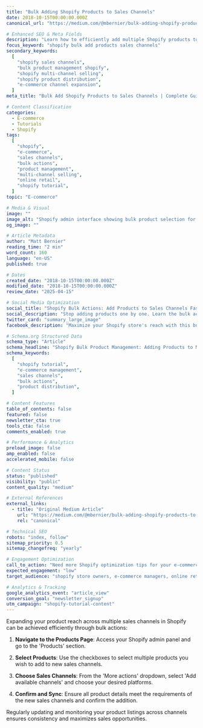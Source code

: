 ```yaml
---
title: "Bulk Adding Shopify Products to Sales Channels"
date: 2018-10-15T00:00:00.000Z
canonical_url: "https://medium.com/@mbernier/bulk-adding-shopify-products-to-sales-channels-f13018b083e7"

# Enhanced SEO & Meta Fields
description: "Learn how to efficiently add multiple Shopify products to new sales channels using bulk actions. Step-by-step guide for expanding your product reach across multiple platforms and maximizing sales opportunities."
focus_keyword: "shopify bulk add products sales channels"
secondary_keywords:
  [
    "shopify sales channels",
    "bulk product management shopify",
    "shopify multi-channel selling",
    "shopify product distribution",
    "e-commerce channel expansion",
  ]
meta_title: "Bulk Add Shopify Products to Sales Channels | Complete Guide"

# Content Classification
categories:
  - E-commerce
  - Tutorials
  - Shopify
tags:
  [
    "shopify",
    "e-commerce",
    "sales channels",
    "bulk actions",
    "product management",
    "multi-channel selling",
    "online retail",
    "shopify tutorial",
  ]
topic: "E-commerce"

# Media & Visual
image: ""
image_alt: "Shopify admin interface showing bulk product selection for adding to multiple sales channels"
og_image: ""

# Article Metadata
author: "Matt Bernier"
reading_time: "2 min"
word_count: 160
language: "en-US"
published: true

# Dates
created_date: "2018-10-15T00:00:00.000Z"
modified_date: "2018-10-15T00:00:00.000Z"
review_date: "2025-04-15"

# Social Media Optimization
social_title: "Shopify Bulk Actions: Add Products to Sales Channels Fast"
social_description: "Stop adding products one by one. Learn the bulk action method to expand your Shopify products across multiple sales channels efficiently and boost your reach."
twitter_card: "summary_large_image"
facebook_description: "Maximize your Shopify store's reach with this bulk product management guide. Learn how to add multiple products to new sales channels in minutes, not hours."

# Schema.org Structured Data
schema_type: "Article"
schema_headline: "Shopify Bulk Product Management: Adding Products to Multiple Sales Channels"
schema_keywords:
  [
    "shopify tutorial",
    "e-commerce management",
    "sales channels",
    "bulk actions",
    "product distribution",
  ]

# Content Features
table_of_contents: false
featured: false
newsletter_cta: true
tools_cta: false
comments_enabled: true

# Performance & Analytics
preload_image: false
amp_enabled: false
accelerated_mobile: false

# Content Status
status: "published"
visibility: "public"
content_quality: "medium"

# External References
external_links:
  - title: "Original Medium Article"
    url: "https://medium.com/@mbernier/bulk-adding-shopify-products-to-sales-channels-f13018b083e7"
    rel: "canonical"

# Technical SEO
robots: "index, follow"
sitemap_priority: 0.5
sitemap_changefreq: "yearly"

# Engagement Optimization
call_to_action: "Need more Shopify optimization tips for your e-commerce store?"
expected_engagement: "low"
target_audience: "shopify store owners, e-commerce managers, online retailers, dropshippers"

# Analytics & Tracking
google_analytics_event: "article_view"
conversion_goal: "newsletter_signup"
utm_campaign: "shopify-tutorial-content"
---
```


Expanding your product reach across multiple sales channels in Shopify can be achieved efficiently through bulk actions:

1. **Navigate to the Products Page**: Access your Shopify admin panel and go to the 'Products' section.

2. **Select Products**: Use the checkboxes to select multiple products you wish to add to new sales channels.

3. **Choose Sales Channels**: From the 'More actions' dropdown, select 'Add available channels' and choose your desired platforms.

4. **Confirm and Sync**: Ensure all product details meet the requirements of the new sales channels and confirm the addition.

Regularly updating and monitoring your product listings across channels ensures consistency and maximizes sales opportunities.
